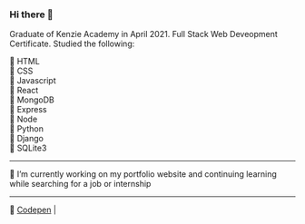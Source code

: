 ### Hi there 👋

Graduate of Kenzie Academy in April 2021. Full Stack Web Deveopment Certificate.
Studied the following:

🌱 HTML <br />
🌱 CSS <br />
🌱 Javascript <br />
🌱 React <br />
🌱 MongoDB <br />
🌱 Express <br />
🌱 Node <br />
🌱 Python <br />
🌱 Django <br />
🌱 SQLite3
<hr>

🔭 I’m currently working on my portfolio website and continuing learning while searching for a job or internship
<hr>

🎨 <a href="https://codepen.io/sharkcat73">Codepen</a> |



<!--
**KJWilliamson/kjwilliamson** is a ✨ _special_ ✨ repository because its `README.md` (this file) appears on your GitHub profile.

Here are some ideas to get you started:

- 🔭 I’m currently working on ...
- 🌱 I’m currently learning Django
- 👯 I’m looking to collaborate on ...
- 🤔 I’m looking for help with ...
- 💬 Ask me about ...
- 📫 How to reach me: ...
- 😄 Pronouns: ...
- ⚡ Fun fact: ...
-->
